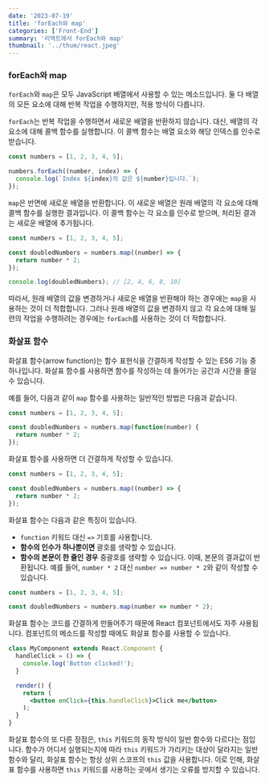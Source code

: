 ```yaml
---
date: '2023-07-19'
title: 'forEach와 map'
categories: ['Front-End']
summary: '리액트에서 forEach와 map'
thumbnail: '../thum/react.jpeg'
---
```


### forEach와 map

`forEach`와 `map`은 모두 JavaScript 배열에서 사용할 수 있는 메소드입니다. 둘 다 배열의 모든 요소에 대해 반복 작업을 수행하지만, 적용 방식이 다릅니다.

`forEach`는 반복 작업을 수행하면서 새로운 배열을 반환하지 않습니다. 대신, 배열의 각 요소에 대해 콜백 함수를 실행합니다. 이 콜백 함수는 배열 요소와 해당 인덱스를 인수로 받습니다.

```jsx
const numbers = [1, 2, 3, 4, 5];

numbers.forEach((number, index) => {
  console.log(`Index ${index}의 값은 ${number}입니다.`);
});
```

`map`은 반면에 새로운 배열을 반환합니다. 이 새로운 배열은 원래 배열의 각 요소에 대해 콜백 함수를 실행한 결과입니다. 이 콜백 함수는 각 요소를 인수로 받으며, 처리된 결과는 새로운 배열에 추가됩니다.

```jsx
const numbers = [1, 2, 3, 4, 5];

const doubledNumbers = numbers.map((number) => {
  return number * 2;
});

console.log(doubledNumbers); // [2, 4, 6, 8, 10]

```

따라서, 원래 배열의 값을 변경하거나 새로운 배열을 반환해야 하는 경우에는 `map`을 사용하는 것이 더 적합합니다. 그러나 원래 배열의 값을 변경하지 않고 각 요소에 대해 일련의 작업을 수행하려는 경우에는 `forEach`를 사용하는 것이 더 적합합니다.

### 화살표 함수

화살표 함수(arrow function)는 함수 표현식을 간결하게 작성할 수 있는 ES6 기능 중 하나입니다. 화살표 함수를 사용하면 함수를 작성하는 데 들어가는 공간과 시간을 줄일 수 있습니다.

예를 들어, 다음과 같이 `map` 함수를 사용하는 일반적인 방법은 다음과 같습니다.

```jsx
const numbers = [1, 2, 3, 4, 5];

const doubledNumbers = numbers.map(function(number) {
  return number * 2;
});
```

화살표 함수를 사용하면 더 간결하게 작성할 수 있습니다.

```jsx
const numbers = [1, 2, 3, 4, 5];

const doubledNumbers = numbers.map((number) => {
  return number * 2;
});
```

화살표 함수는 다음과 같은 특징이 있습니다.

- `function` 키워드 대신 `=>` 기호를 사용합니다.
- **함수의 인수가 하나뿐이면** 괄호를 생략할 수 있습니다.
- **함수의 본문이 한 줄인 경우** 중괄호를 생략할 수 있습니다. 이때, 본문의 결과값이 반환됩니다. 예를 들어, `number * 2` 대신 `number => number * 2`와 같이 작성할 수 있습니다.

```jsx
const numbers = [1, 2, 3, 4, 5];

const doubledNumbers = numbers.map(number => number * 2);
```

화살표 함수는 코드를 간결하게 만들어주기 때문에 React 컴포넌트에서도 자주 사용됩니다. 컴포넌트의 메소드를 작성할 때에도 화살표 함수를 사용할 수 있습니다.

```jsx
class MyComponent extends React.Component {
  handleClick = () => {
    console.log('Button clicked!');
  }

  render() {
    return (
      <button onClick={this.handleClick}>Click me</button>
    );
  }
}
```

화살표 함수의 또 다른 장점은, `this` 키워드의 동작 방식이 일반 함수와 다르다는 점입니다. 함수가 어디서 실행되는지에 따라 `this` 키워드가 가리키는 대상이 달라지는 일반 함수와 달리, 화살표 함수는 항상 상위 스코프의 `this` 값을 사용합니다. 이로 인해, 화살표 함수를 사용하면 `this` 키워드를 사용하는 곳에서 생기는 오류를 방지할 수 있습니다.